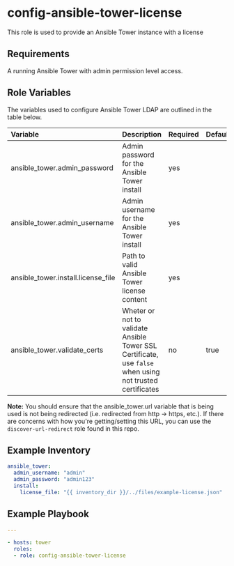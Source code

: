 config-ansible-tower-license
=========================

This role is used to provide an Ansible Tower instance with a license

## Requirements

A running Ansible Tower with admin permission level access.


## Role Variables

The variables used to configure Ansible Tower LDAP are outlined in the table below.

| Variable | Description | Required | Defaults |
|:---------|:------------|:---------|:---------|
|ansible_tower.admin_password|Admin password for the Ansible Tower install|yes||
|ansible_tower.admin_username|Admin username for the Ansible Tower install|yes||
|ansible_tower.install.license_file|Path to valid Ansible Tower license content|yes||
|ansible_tower.validate_certs|Wheter or not to validate Ansible Tower SSL Certificate, use `false` when using not trusted certificates |no|true|

**Note:** You should ensure that the ansible_tower.url variable that is being used is not being redirected (i.e. redirected from http -> https, etc.). If there are concerns with how you're getting/setting this URL, you can use the `discover-url-redirect` role found in this repo.

## Example Inventory
```yaml
ansible_tower:
  admin_username: "admin"
  admin_password: "admin123"
  install:
    license_file: "{{ inventory_dir }}/../files/example-license.json"
```

## Example Playbook

```yaml
---

- hosts: tower
  roles:
  - role: config-ansible-tower-license
```

